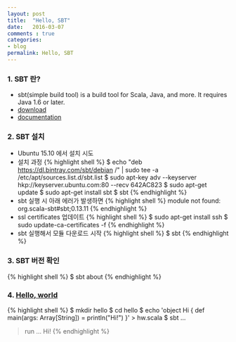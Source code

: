 ```yaml
---
layout: post
title:  "Hello, SBT"
date:   2016-03-07
comments : true
categories:
- blog
permalink: Hello, SBT
---
```


### 1. SBT 란?
* sbt(simple build tool) is a build tool for Scala, Java, and more. It requires Java 1.6 or later.
* [download](http://www.scala-sbt.org/download.html)
* [documentation](http://www.scala-sbt.org/documentation.html)

### 2. SBT 설치
* Ubuntu 15.10 에서 설치 시도
* 설치 과정
{% highlight shell %}
$ echo "deb https://dl.bintray.com/sbt/debian /" | sudo tee -a /etc/apt/sources.list.d/sbt.list
$ sudo apt-key adv --keyserver hkp://keyserver.ubuntu.com:80 --recv 642AC823
$ sudo apt-get update
$ sudo apt-get install sbt
$ sbt
{% endhighlight %}
* sbt 실행 시 아래 에러가 발생하면
{% highlight shell %}
module not found: org.scala-sbt#sbt;0.13.11
{% endhighlight %}
* ssl certificates 업데이트
{% highlight shell %}
$ sudo apt-get install ssh
$ sudo update-ca-certificates -f
{% endhighlight %}
* sbt 실행해서 모듈 다운로드 시작
{% highlight shell %}
$ sbt
{% endhighlight %}

### 3. SBT 버전 확인
{% highlight shell %}
$ sbt about
{% endhighlight %}

### 4. [Hello, world](http://www.scala-sbt.org/0.13/docs/Hello.html)
{% highlight shell %}
$ mkdir hello
$ cd hello
$ echo 'object Hi { def main(args: Array[String]) = println("Hi!") }' > hw.scala
$ sbt
...
> run
...
Hi!
{% endhighlight %}

